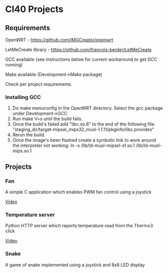 # CI40 Projects

## Requirements

OpenWRT - https://github.com/IMGCreator/openwrt

LetMeCreate library - https://github.com/francois-berder/LetMeCreate

GCC available (see instructions below for current workaround to get GCC running)

Make available (Development->Make package)

Check per project requirements.

### Installing GCC

1. Do make menuconfig in the OpenWRT directory. Select the gcc package under Development->GCC
2. Run make V=s until the build fails.
3. Once the build's failed add "libc.so.6" to the end of the following file: "staging_dir/target-mipsel_mips32_musl-1.1.11/pkginfo/libc.provides"
4. Rerun the build.
5. Once the image's been flashed create a symbolic link to work around the interpreter not working: ln -s /lib/ld-musl-mipsel-sf.so.1 /lib/ld-musl-mips.so.1

## Projects

### Fan

A simple C application which enables PWM fan control using a joystick

[Video](https://drive.google.com/file/d/0B2-TjqGUlGKvSmNfLUF5TjRaNDQ/view?usp=sharing)

### Temperature server

Python HTTP server which reports temperature read from the Thermo3 click

[Video](https://drive.google.com/file/d/0B2-TjqGUlGKvYkxfVW9fX2tWcGs/view?usp=sharing)

### Snake

A game of snake implemented using a joystick and 8x8 LED display
